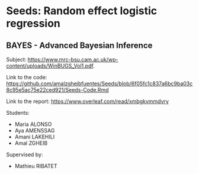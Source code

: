 # Seeds: Random effect logistic regression
## BAYES - Advanced Bayesian Inference

Subject: https://www.mrc-bsu.cam.ac.uk/wp-content/uploads/WinBUGS_Vol1.pdf.

Link to the code: https://github.com/amalzgheibfuentes/Seeds/blob/6f05fc1c837a6bc9ba03c8c95e5ac75e22ced921/Seeds-Code.Rmd

Link to the report: https://www.overleaf.com/read/xmbgkvmmdvry

Students:
- Maria ALONSO 
- Aya AMENSSAG 
- Amani LAKEHILI
- Amal ZGHEIB 

Supervised by:
  - Mathieu RIBATET	
